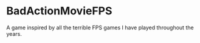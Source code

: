 BadActionMovieFPS
=================
A game inspired by all the terrible FPS games I have played throughout the years.
